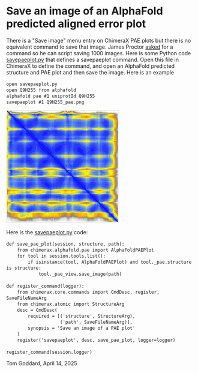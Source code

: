 # Save an image of an AlphaFold predicted aligned error plot

There is a "Save image" menu entry on ChimeraX PAE plots but there is no equivalent command to save that image.  James Proctor [asked](https://mail.cgl.ucsf.edu/mailman/archives/list/chimerax-users@cgl.ucsf.edu/thread/VFYZHLW4HXKCVAMZ3AZKW2TUZ72KSVRR/) for a command so he can script saving 1000 images.  Here is some Python code [savepaeplot.py](savepaeplot.py) that defines a savepaeplot command.  Open this file in ChimeraX to define the command, and open an AlphaFold predicted structure and PAE plot and then save the image.  Here is an example

    open savepaeplot.py
    open Q9H255 from alphafold
    alphafold pae #1 uniprotId Q9H255
    savepaeplot #1 Q9H255_pae.png

<img src="Q9H255_pae.png" height="300">

Here is the [savepaeplot.py](savepaeplot.py) code:

    def save_pae_plot(session, structure, path):
        from chimerax.alphafold.pae import AlphaFoldPAEPlot
        for tool in session.tools.list():
            if isinstance(tool, AlphaFoldPAEPlot) and tool._pae.structure is structure:
                tool._pae_view.save_image(path)

    def register_command(logger):
        from chimerax.core.commands import CmdDesc, register, SaveFileNameArg
        from chimerax.atomic import StructureArg
        desc = CmdDesc(
            required = [('structure', StructureArg),
                        ('path', SaveFileNameArg)],
            synopsis = 'Save an image of a PAE plot'
        )
        register('savepaeplot', desc, save_pae_plot, logger=logger)

    register_command(session.logger)    

Tom Goddard, April 14, 2025
